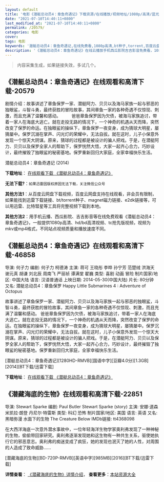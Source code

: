 ```yaml
---
layout: default
title: '电影《潜艇总动员4：章鱼奇遇记》下载资源/在线播放/视频地址/1080p/高清/蓝光'
date: "2021-07-10T14:40:11+0800"
last_modified_at: "2021-07-10T14:40:11+0800"
permalink: /20579/
categories: 电影
cover:
tags: 电影
keywords: '潜艇总动员4：章鱼奇遇记,在线免费看,1080p高清,bt种子,torrent,百度云盘,magnet,磁力链,迅雷下载资源'
description: '《潜艇总动员4：章鱼奇遇记》在线云播放手机西瓜影院吉吉影音免费看，1080p高清bd/hd未删减完整版和tc抢先枪版，mkv/mp4格式，附带bt/torrent种子、magnet/磁力链、百度云盘、网盘资源迅雷下载链接'
---
```


>内容采集生成，如果链接失效，多试几个。


## 《潜艇总动员4：章鱼奇遇记》在线观看和高清下载-20579

剧情介绍：故事讲述了章鱼保罗一家、潜艇阿力、贝贝以及海马家族一起与邪恶的独眼鲨，斗智斗勇，最终获胜的冒险故事，其间章鱼一家的各种奇遇不仅惊现、刺激，而且充满了温馨和感动。  　　爸爸章鱼保罗因为欠债，被海马家族追讨，带着一家人在海底大逃亡。就在走投无路的情况下，一个神奇的机遇从天而降，突然改变了保罗的命运。在独眼鲨的操纵下，章鱼保罗一夜变身，成为猜球大明星，屡猜屡中。保罗沉溺在掌声、闪光灯的荣耀中，无法自拔。就在这时，儿子小保意外发现一个惊天大阴谋。原来，猜球的过程都是被设计的骗人把戏。于是，在潜艇阿力、贝贝以及保罗全家人的帮助下，保罗恍然大悟，大家一起齐心合力，巧妙设计，最终摧毁了独眼鲨的秘密基地。保罗重新回归大家庭，全家幸福快乐生活。


潜艇总动员4：章鱼奇遇记 (2014)

**下载地址**： [在线观看下载 《潜艇总动员4：章鱼奇遇记》](https://www.btbtdy.me/btdy/dy1791.html) 


**无法下载?**：`如果迅雷因版权原因无法下载，关注微信公众号 `

**其他方法1**：从百度云网盘下载视频，百度云网盘支持在线观看，非会员有限制，如果能找到迅雷下载链接、bt/torrent种子、magnet磁力链接、e2dk链接等，可以用迅雷、比特彗星等工具将完整视频下载到本地。

**其他方法2**：用手机云播、西瓜影院、吉吉影音等在线免费观看《潜艇总动员4：章鱼奇遇记》，一般提供1080p高清、hd/bd高清视频、tc抢先版视频，视频为mkv或mp4格式，不同站点视频质量和播放速度不同。


## 《潜艇总动员4：章鱼奇遇记》在线观看和高清下载-46858

导演: 何子力 编剧: 何子力 柯德涛 主演: 蒋可 王晓彤 李晔 孙宁芳 范楚绒 洪海天 谢元真 胡谦 刘北辰 周南飞 严丽祯 谭满堂 翟巍 类型: 喜剧 动画 冒险 制片国家/地区: 中国大陆 语言: 汉语普通话 上映日期: 2014-05-30(中国大陆) 片长: 80分钟 又名: 潜艇总动员4：章鱼保罗 Happy Little Submarines 4 : Adventure of Octopus

故事讲述了章鱼保罗一家、潜艇阿力、贝贝以及海马家族一起与邪恶的独眼鲨，斗智斗勇，最终获胜的冒险故事，其间章鱼一家的各种奇遇不仅惊现、刺激，而且充满了温馨和感动。 爸爸章鱼保罗因为欠债，被海马家族追讨，带着一家人在海底大逃亡。就在走投无路的情况下，一个神奇的机遇从天而降，突然改变了保罗的命运。在独眼鲨的操纵下，章鱼保罗一夜变身，成为猜球大明星，屡猜屡中。保罗沉溺在掌声、闪光灯的荣耀中，无法自拔。就在这时，儿子小保意外发现一个惊天大阴谋。原来，猜球的过程都是被设计的骗人把戏。于是，在潜艇阿力、贝贝以及保罗全家人的帮助下，保罗恍然大悟，大家一起齐心合力，巧妙设计，最终摧毁了独眼鲨的秘密基地。保罗重新回归大家庭，全家幸福快乐生活。


[潜艇总动员4：章鱼奇遇记][1280HD-RMVB][国语中字][豆瓣4.0分][1.3GB][2014][BT下载/迅雷下载]

**下载地址**： [在线观看下载 《潜艇总动员4：章鱼奇遇记》](https://www.btdx8.com/torrent/happy_little_submarines_4_2014.html) 


## 《潜藏海底的生物》在线观看和高清下载-22851

导演: Stewart Sparke 编剧: Paul Butler Stewart Sparke (story) 主演: 安娜·道森 米凯拉·朗登 丹尼尔·特雷斯 类型: 科幻 恐怖 制片国家/地区: 美国 语言: 英语 又名: 黑暗弥漫 水面下的生物 The Creature Below IMDb链接: tt4368098

在大西洋海底一次意外潜水事故中，一位年轻海洋生物学家奥利弗发现了一种神秘的生物，偷偷带回家研究。奥利弗逐渐发现她和这生物有一种共生关系，驱使她执行它的邪恶意志。奥利弗的痴迷变成了疯狂，她的发现也泯灭了她的人性，对周围的人造成了致命威胁……


[潜藏海底的生物][BD-720P-RMVB][英语中字][985MB][2016][BT下载/迅雷下载]

**详情查看**： [《潜藏海底的生物》详情介绍](/movie/22851/)， **查看更多**：[本站资源大全](/movie/t/all/)

